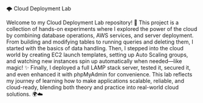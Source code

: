🌩️ Cloud Deployment Lab

Welcome to my Cloud Deployment Lab repository! 🚀 This project is a collection of hands-on experiments where I explored the power of the cloud by combining database operations, AWS services, and server deployment. From building and modifying tables to running queries and deleting them, I started with the basics of data handling. Then, I stepped into the cloud world by creating EC2 launch templates, setting up Auto Scaling groups, and watching new instances spin up automatically when needed—like magic! ✨ Finally, I deployed a full LAMP stack server, tested it, secured it, and even enhanced it with phpMyAdmin for convenience. This lab reflects my journey of learning how to make applications scalable, reliable, and cloud-ready, blending both theory and practice into real-world cloud solutions. 🌍☁️
